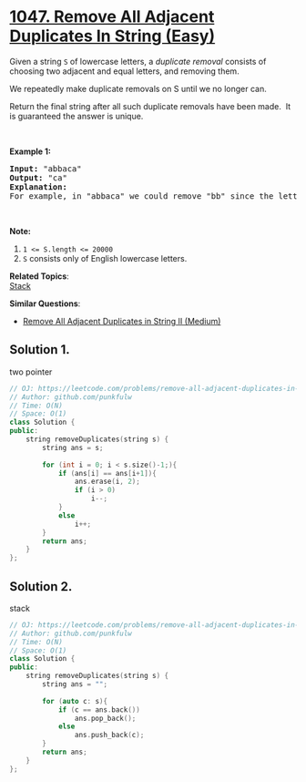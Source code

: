 # [1047. Remove All Adjacent Duplicates In String (Easy)](https://leetcode.com/problems/remove-all-adjacent-duplicates-in-string/)

<p>Given a string <code>S</code> of lowercase letters, a <em>duplicate removal</em> consists of choosing two adjacent and equal letters, and removing&nbsp;them.</p>

<p>We repeatedly make duplicate removals on S until we no longer can.</p>

<p>Return the final string after all such duplicate removals have been made.&nbsp; It is guaranteed the answer is unique.</p>

<p>&nbsp;</p>

<p><strong>Example 1:</strong></p>

<pre><strong>Input: </strong><span id="example-input-1-1">"abbaca"</span>
<strong>Output: </strong><span id="example-output-1">"ca"</span>
<strong>Explanation: </strong>
For example, in "abbaca" we could remove "bb" since the letters are adjacent and equal, and this is the only possible move.&nbsp; The result of this move is that the string is "aaca", of which only "aa" is possible, so the final string is "ca".
</pre>

<p>&nbsp;</p>

<p><strong>Note:</strong></p>

<ol>
	<li><code>1 &lt;= S.length &lt;= 20000</code></li>
	<li><code>S</code> consists only of English lowercase letters.</li>
</ol>

**Related Topics**:  
[Stack](https://leetcode.com/tag/stack/)

**Similar Questions**:
* [Remove All Adjacent Duplicates in String II (Medium)](https://leetcode.com/problems/remove-all-adjacent-duplicates-in-string-ii/)

## Solution 1.
two pointer

```cpp
// OJ: https://leetcode.com/problems/remove-all-adjacent-duplicates-in-string/
// Author: github.com/punkfulw
// Time: O(N)
// Space: O(1)
class Solution {
public:
    string removeDuplicates(string s) {
        string ans = s;
        
        for (int i = 0; i < s.size()-1;){
            if (ans[i] == ans[i+1]){
                ans.erase(i, 2);
                if (i > 0)
                    i--;
            }
            else
                i++;
        }
        return ans;
    }
};
```


## Solution 2.
stack

```cpp
// OJ: https://leetcode.com/problems/remove-all-adjacent-duplicates-in-string/
// Author: github.com/punkfulw
// Time: O(N)
// Space: O(1)
class Solution {
public:
    string removeDuplicates(string s) {
        string ans = "";
        
        for (auto c: s){
            if (c == ans.back())
                ans.pop_back();
            else
                ans.push_back(c);
        }
        return ans;
    }
};
```
